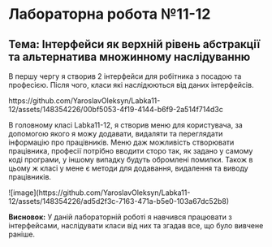 <h1>Лабораторна робота №11-12</h1>
<h2>Тема: Інтерфейси як верхній рівень абстракції та альтернатива множинному наслідуванню</h2>
<p>В першу чергу я створив 2 інтерфейси для робітника з посадою та професією. Після чого, класи які наслідюються від даних інтерфейсів.</p>
https://github.com/YaroslavOleksyn/Labka11-12/assets/148354226/00bf5053-4f19-4144-b6f9-2a514f714d3c
<p>В головному класі Labka11-12, я створив меню для користувача, за допомогою якого я можу додавати, видаляти та переглядати інформацію про працівників. Меню даж можливість створювати працівника, професії потрібно вводити сторо так, як задано у самому коді програми, у іншому випадку будуть обромлені помилки. Також в цьому ж класі у мене є методи для додавання, видалення та виводу працівників.</p>
![image](https://github.com/YaroslavOleksyn/Labka11-12/assets/148354226/ad5d2f3c-7163-471a-b5e0-103a67dc52b8)
<p><strong>Висновок:</strong> У даній лабораторній роботі я навчився працювати з інтерфейсами, наслідувати класи від них та згадав все, що було вивчене раніше.</p>
